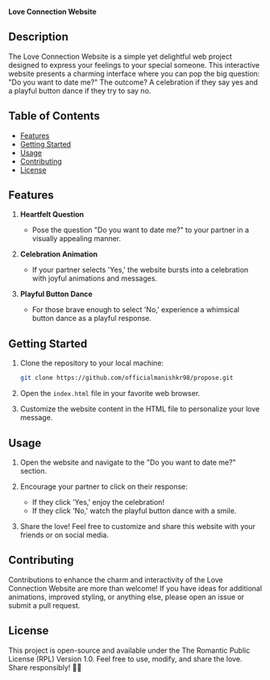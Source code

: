 **Love Connection Website**

## Description

The Love Connection Website is a simple yet delightful web project designed to express your feelings to your special someone. This interactive website presents a charming interface where you can pop the big question: "Do you want to date me?" The outcome? A celebration if they say yes and a playful button dance if they try to say no.

## Table of Contents

- [Features](#features)
- [Getting Started](#getting-started)
- [Usage](#usage)
- [Contributing](#contributing)
- [License](#license)

## Features

1. **Heartfelt Question**
    - Pose the question "Do you want to date me?" to your partner in a visually appealing manner.

2. **Celebration Animation**
    - If your partner selects 'Yes,' the website bursts into a celebration with joyful animations and messages.

3. **Playful Button Dance**
    - For those brave enough to select 'No,' experience a whimsical button dance as a playful response.

## Getting Started

1. Clone the repository to your local machine:

    ```bash
    git clone https://github.com/officialmanishkr98/propose.git
    ```

2. Open the `index.html` file in your favorite web browser.

3. Customize the website content in the HTML file to personalize your love message.

## Usage

1. Open the website and navigate to the "Do you want to date me?" section.

2. Encourage your partner to click on their response:
    - If they click 'Yes,' enjoy the celebration!
    - If they click 'No,' watch the playful button dance with a smile.

3. Share the love! Feel free to customize and share this website with your friends or on social media.

## Contributing

Contributions to enhance the charm and interactivity of the Love Connection Website are more than welcome! If you have ideas for additional animations, improved styling, or anything else, please open an issue or submit a pull request.

## License

This project is open-source and available under the The Romantic Public License (RPL) Version 1.0. Feel free to use, modify, and share the love. Share responsibly! 💑💖